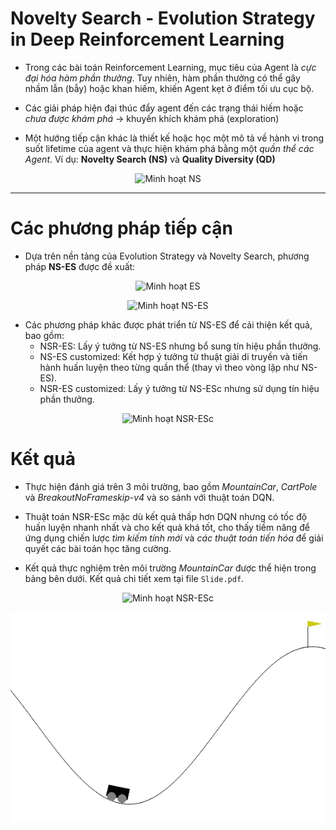 # Novelty Search - Evolution Strategy in Deep Reinforcement Learning

- Trong các bài toán Reinforcement Learning, mục tiêu của Agent là *cực đại hóa hàm phần thưởng*. Tuy nhiên, hàm phần thưởng có thể gây nhầm lẫn (bẫy) hoặc khan hiếm, khiến Agent kẹt ở điểm tối ưu cục bộ.

- Các giải pháp hiện đại thúc đẩy agent đến các trạng thái hiếm hoặc *chưa được khám phá* → khuyến khích khám phá (exploration)

- Một hướng tiếp cận khác là thiết kế hoặc học một mô tả về hành vi trong suốt lifetime của agent và thực hiện khám phá bằng một *quần thể các Agent*. Ví dụ: **Novelty Search (NS)** và **Quality Diversity (QD)**

<p align="center">
<img src="https://i.imgur.com/9bEMmuf.png" alt="Minh hoạt NS" width="500"/>
</p>


---- 

# Các phương pháp tiếp cận

- Dựa trên nền tảng của Evolution Strategy và Novelty Search, phương pháp **NS-ES** được đề xuất:

<p align="center">
<img src="https://i.imgur.com/6ncwzox.png" alt="Minh hoạt ES" width="600"/>
</p>

<p align="center">
<img src="https://i.imgur.com/CeqJCEK.png" alt="Minh hoạt NS-ES" width="600"/>
</p>

- Các phương pháp khác được phát triển từ NS-ES để cải thiện kết quả, bao gồm:
  - NSR-ES: Lấy ý tưởng từ NS-ES nhưng bổ sung tín hiệu phần thưởng.
  - NS-ES customized: Kết hợp ý tưởng từ thuật giải di truyền và tiến hành huấn luyện theo từng quần thể (thay vì theo vòng lặp như NS-ES).
  - NSR-ES customized: Lấy ý tưởng từ NS-ESc nhưng sử dụng tín hiệu phần thưởng.

<p align="center">
<img src="https://i.imgur.com/VDIKgSZ.png" alt="Minh hoạt NSR-ESc" width="600"/>
</p>


# Kết quả
- Thực hiện đánh giá trên 3 môi trường, bao gồm *MountainCar*, *CartPole* và *BreakoutNoFrameskip-v4* và so sánh với thuật toán DQN.

- Thuật toán NSR-ESc mặc dù kết quả thấp hơn DQN nhưng có tốc độ huấn luyện nhanh nhất và cho kết quả khá tốt, cho thấy tiềm năng để ứng dụng chiến lược *tìm kiếm tính mới* và *các thuật toán tiến hóa* để giải quyết các bài toán học tăng cường.

- Kết quả thực nghiệm trên môi trường *MountainCar* được thể hiện trong bảng bên dưới. Kết quả chi tiết xem tại file `Slide.pdf`. 


<p align="center">
<img src="https://i.imgur.com/su9qOLb.png" alt="Minh hoạt NSR-ESc" width="600"/>
</p>


<div style="text-align: center;">
  <img src="NSR-ESc.gif" alt="Result">
</div>
